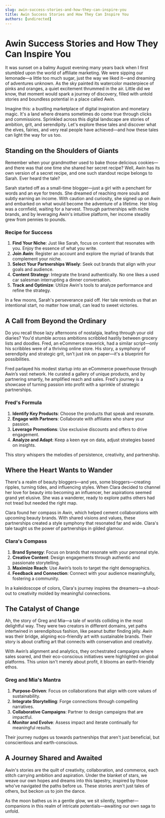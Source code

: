 ```yaml
---
slug: awin-success-stories-and-how-they-can-inspire-you
title: Awin Success Stories and How They Can Inspire You
authors: [undirected]
---
```



# Awin Success Stories and How They Can Inspire You

It was sunset on a balmy August evening many years back when I first stumbled upon the world of affiliate marketing. We were sipping our lemonade—a little too much sugar, just the way we liked it—and dreaming of adventures unknown. As the sky painted its watercolor masterpiece of pinks and oranges, a quiet excitement thrummed in the air. Little did we know, that moment would spark a journey of discovery, filled with untold stories and boundless potential in a place called Awin.

Imagine this: a bustling marketplace of digital inspiration and monetary magic. It's a land where dreams sometimes do come true through clicks and commissions. Sprinkled across this digital landscape are stories of ambition, grit, and serendipity. Let's explore these tales and discover what the elves, fairies, and very real people have achieved—and how these tales can light the way for us too.

## Standing on the Shoulders of Giants

Remember when your grandmother used to bake those delicious cookies—and there was that one time she shared her secret recipe? Well, Awin has its own version of a secret recipe, and one such standout recipe belongs to Sarah. Ever heard the tale? 

Sarah started off as a small-time blogger—just a girl with a penchant for words and an eye for trends. She dreamed of reaching more souls and subtly earning an income. With caution and curiosity, she signed up on Awin and embarked on what would become the adventure of a lifetime. Her blog was a cornfield, waiting for a harvest. Through partnerships with niche brands, and by leveraging Awin's intuitive platform, her income steadily grew from pennies to pounds.

### Recipe for Success

1. **Find Your Niche**: Just like Sarah, focus on content that resonates with you. Enjoy the essence of what you write.
2. **Join Awin**: Register an account and explore the myriad of brands that complement your niche.
3. **Select Your Partnerships Wisely**: Seek out brands that align with your goals and audience.
4. **Content Strategy**: Integrate the brand authentically. No one likes a used car salesman interrupting a dinner conversation.
5. **Track and Optimize**: Utilize Awin's tools to analyze performance and refine the strategy.

In a few moons, Sarah's perseverance paid off. Her tale reminds us that an intentional start, no matter how small, can lead to sweet victories.

## A Call from Beyond the Ordinary

Do you recall those lazy afternoons of nostalgia, leafing through your old diaries? You'd stumble across ambitions scribbled hastily between grocery lists and doodles. Fred, an eCommerce maverick, had a similar script—only his scribbles were of a thriving online store. His story, a symphony of serendipity and strategic grit, isn't just ink on paper—it's a blueprint for possibilities. 

Fred parlayed his modest startup into an eCommerce powerhouse through Awin’s vast network. He curated a gallery of unique products, and by partnering smartly, he amplified reach and sales. Fred's journey is a showcase of turning passion into profit with a sprinkle of strategic partnerships.

### Fred's Formula

1. **Identify Key Products**: Choose the products that speak and resonate.
2. **Engage with Partners**: Collaborate with affiliates who share your passion.
3. **Leverage Promotions**: Use exclusive discounts and offers to drive engagement.
4. **Analyze and Adapt**: Keep a keen eye on data, adjust strategies based on insights.

This story whispers the melodies of persistence, creativity, and partnership.

## Where the Heart Wants to Wander

There's a realm of beauty bloggers—and yes, some bloggers—creating ripples, turning tides, and influencing styles. When Clara decided to channel her love for beauty into becoming an influencer, her aspirations seemed grand yet elusive. She was a wanderer, ready to explore paths others had not tread but needed the right map.

Clara found her compass in Awin, which helped cement collaborations with upcoming beauty brands. With shared visions and values, these partnerships created a style symphony that resonated far and wide. Clara's tale taught us the power of partnerships in gilded glamour.

### Clara's Compass

1. **Brand Synergy**: Focus on brands that resonate with your personal style.
2. **Creative Content**: Design engagements through authentic and passionate storytelling.
3. **Maximize Reach**: Use Awin’s tools to target the right demographics.
4. **Feedback and Connection**: Connect with your audience meaningfully, fostering a community.

In a kaleidoscope of colors, Clara's journey inspires the dreamers—a shout-out to creativity molded by meaningful connections.

## The Catalyst of Change

Ah, the story of Greg and Mia—a tale of worlds colliding in the most delightful way. They were two creators in different domains, yet paths intertwined in serendipitous fashion, like peanut butter finding jelly. Awin was their bridge, aligning eco-friendly art with sustainable brands. Their story is about crafting art that connects with conservation and creativity.

With Awin’s alignment and analytics, they orchestrated campaigns where sales soared, and their eco-conscious initiatives were highlighted on global platforms. This union isn't merely about profit, it blooms an earth-friendly ethos.

### Greg and Mia's Mantra

1. **Purpose-Driven**: Focus on collaborations that align with core values of sustainability.
2. **Integrate Storytelling**: Forge connections through compelling narratives.
3. **Collaborative Campaigns**: Partner to design campaigns that are impactful.
4. **Monitor and Evolve**: Assess impact and iterate continually for meaningful results.

Their journey nudges us towards partnerships that aren't just beneficial, but conscientious and earth-conscious.

## A Journey Shared and Awaited

Awin's stories are the quilt of creativity, collaboration, and commerce, each stitch carrying ambition and aspiration. Under the blanket of stars, we weave our own hopes and dreams into this tapestry, inspired by those who've navigated the paths before us. These stories aren't just tales of others, but beckon us to join the dance.

As the moon bathes us in a gentle glow, we sit silently, together—companions in this realm of intricate potentials—awaiting our own saga to unfold.